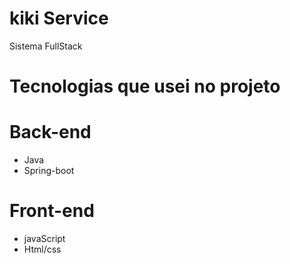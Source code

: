 # kiki Service

Sistema FullStack 

# Tecnologias que usei no projeto

  # Back-end 
* Java
* Spring-boot
# Front-end
* javaScript
* Html/css
